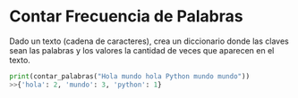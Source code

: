 # Contar Frecuencia de Palabras
Dado un texto (cadena de caracteres), crea un diccionario donde las claves sean las palabras y los valores la cantidad de veces que aparecen en el texto.


```python
print(contar_palabras("Hola mundo hola Python mundo mundo"))
>>{'hola': 2, 'mundo': 3, 'python': 1}